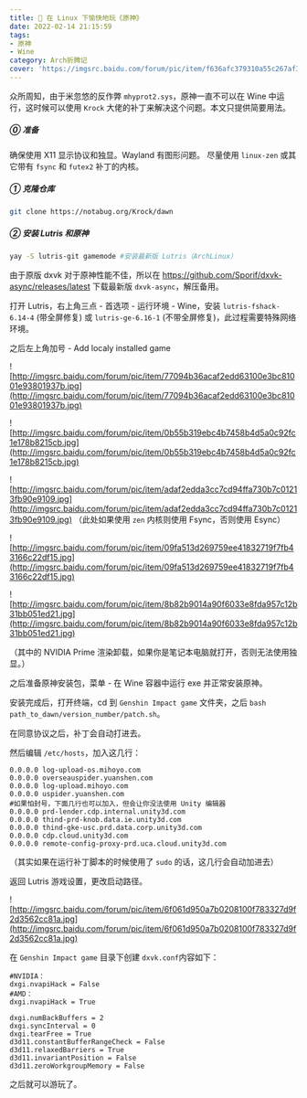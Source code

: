 ```yaml
---
title: 🐧 在 Linux 下愉快地玩《原神》
date: 2022-02-14 21:15:59
tags: 
- 原神
- Wine
category: Arch折腾记
cover: 'https://imgsrc.baidu.com/forum/pic/item/f636afc379310a55c267af35f24543a9832610ab.jpg'
---
```


众所周知，由于米忽悠的反作弊 `mhyprot2.sys`，原神一直不可以在 Wine 中运行，这时候可以使用 `Krock` 大佬的补丁来解决这个问题。本文只提供简要用法。

##### ⓪ 准备

确保使用 X11 显示协议和独显。Wayland 有图形问题。
尽量使用 `linux-zen` 或其它带有 `fsync` 和 `futex2` 补丁的内核。

##### ① 克隆仓库

```bash
git clone https://notabug.org/Krock/dawn
```

##### ② 安装 Lutris 和原神

```bash
yay -S lutris-git gamemode #安装最新版 Lutris（ArchLinux）
```

由于原版 dxvk 对于原神性能不佳，所以在 https://github.com/Sporif/dxvk-async/releases/latest 下载最新版 `dxvk-async`，解压备用。

打开 Lutris，右上角三点 - 首选项 - 运行环境 - Wine，安装 ``lutris-fshack-6.14-4`` (带全屏修复) 或 ``lutris-ge-6.16-1`` (不带全屏修复)，此过程需要特殊网络环境。

之后左上角加号 - Add localy installed game

![http://imgsrc.baidu.com/forum/pic/item/77094b36acaf2edd63100e3bc81001e93801937b.jpg](http://imgsrc.baidu.com/forum/pic/item/77094b36acaf2edd63100e3bc81001e93801937b.jpg)

![http://imgsrc.baidu.com/forum/pic/item/0b55b319ebc4b7458b4d5a0c92fc1e178b8215cb.jpg](http://imgsrc.baidu.com/forum/pic/item/0b55b319ebc4b7458b4d5a0c92fc1e178b8215cb.jpg)

![http://imgsrc.baidu.com/forum/pic/item/adaf2edda3cc7cd94ffa730b7c01213fb90e9109.jpg](http://imgsrc.baidu.com/forum/pic/item/adaf2edda3cc7cd94ffa730b7c01213fb90e9109.jpg)
（此处如果使用 `zen` 内核则使用 Fsync，否则使用 Esync）

![http://imgsrc.baidu.com/forum/pic/item/09fa513d269759ee41832719f7fb43166c22df15.jpg](http://imgsrc.baidu.com/forum/pic/item/09fa513d269759ee41832719f7fb43166c22df15.jpg)

![http://imgsrc.baidu.com/forum/pic/item/8b82b9014a90f6033e8fda957c12b31bb051ed21.jpg](http://imgsrc.baidu.com/forum/pic/item/8b82b9014a90f6033e8fda957c12b31bb051ed21.jpg)

（其中的 NVIDIA Prime 渲染卸载，如果你是笔记本电脑就打开，否则无法使用独显。）

之后准备原神安装包，菜单 - 在 Wine 容器中运行 exe 并正常安装原神。

安装完成后，打开终端，cd 到 `Genshin Impact game` 文件夹，之后 ``bash path_to_dawn/version_number/patch.sh``。

在同意协议之后，补丁会自动打进去。

然后编辑 `/etc/hosts`，加入这几行：

````
0.0.0.0 log-upload-os.mihoyo.com
0.0.0.0 overseauspider.yuanshen.com
0.0.0.0 log-upload.mihoyo.com
0.0.0.0 uspider.yuanshen.com
#如果怕封号，下面几行也可以加入，但会让你没法使用 Unity 编辑器
0.0.0.0 prd-lender.cdp.internal.unity3d.com
0.0.0.0 thind-prd-knob.data.ie.unity3d.com
0.0.0.0 thind-gke-usc.prd.data.corp.unity3d.com
0.0.0.0 cdp.cloud.unity3d.com
0.0.0.0 remote-config-proxy-prd.uca.cloud.unity3d.com
````

（其实如果在运行补丁脚本的时候使用了 `sudo` 的话，这几行会自动加进去）

返回 Lutris 游戏设置，更改启动路径。

![http://imgsrc.baidu.com/forum/pic/item/6f061d950a7b0208100f783327d9f2d3562cc81a.jpg](http://imgsrc.baidu.com/forum/pic/item/6f061d950a7b0208100f783327d9f2d3562cc81a.jpg)

在 `Genshin Impact game` 目录下创建 `dxvk.conf`内容如下：

````
#NVIDIA：
dxgi.nvapiHack = False
#AMD：
dxgi.nvapiHack = True

dxgi.numBackBuffers = 2
dxgi.syncInterval = 0
dxgi.tearFree = True
d3d11.constantBufferRangeCheck = False
d3d11.relaxedBarriers = True
d3d11.invariantPosition = False
d3d11.zeroWorkgroupMemory = False
````

之后就可以游玩了。


